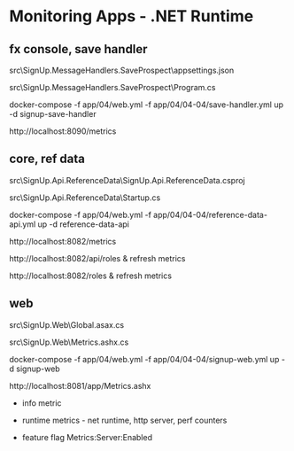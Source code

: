 # Monitoring Apps - .NET Runtime

## fx console, save handler

src\SignUp.MessageHandlers.SaveProspect\appsettings.json

src\SignUp.MessageHandlers.SaveProspect\Program.cs

docker-compose -f app/04/web.yml -f app/04/04-04/save-handler.yml up -d signup-save-handler

http://localhost:8090/metrics

## core, ref data

src\SignUp.Api.ReferenceData\SignUp.Api.ReferenceData.csproj

src\SignUp.Api.ReferenceData\Startup.cs

docker-compose -f app/04/web.yml -f app/04/04-04/reference-data-api.yml up -d reference-data-api

http://localhost:8082/metrics

http://localhost:8082/api/roles & refresh metrics

http://localhost:8082/roles & refresh metrics

## web

src\SignUp.Web\Global.asax.cs

src\SignUp.Web\Metrics.ashx.cs

docker-compose -f app/04/web.yml -f app/04/04-04/signup-web.yml up -d signup-web

http://localhost:8081/app/Metrics.ashx


- info metric
- runtime metrics - net runtime, http server, perf counters

- feature flag Metrics:Server:Enabled
